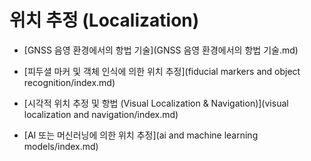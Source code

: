 # 위치 추정 (Localization)



- [GNSS 음영 환경에서의 항법 기술](GNSS 음영 환경에서의 항법 기술.md)


- [피두셜 마커 및 객체 인식에 의한 위치 추정](fiducial markers and object recognition/index.md)
- [시각적 위치 추정 및 항법 (Visual Localization & Navigation)](visual localization and navigation/index.md)
- [AI 또는 머신러닝에 의한 위치 추정](ai and machine learning models/index.md)


